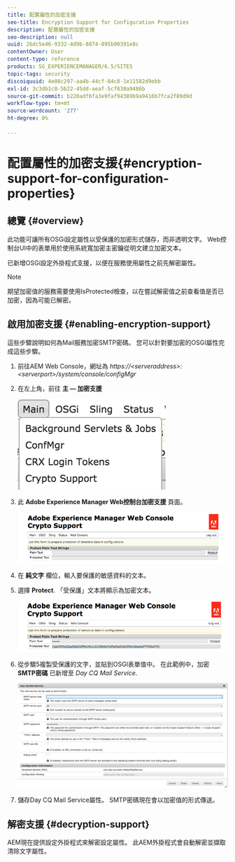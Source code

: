 ```yaml
---
title: 配置屬性的加密支援
seo-title: Encryption Support for Configuration Properties
description: 配置屬性的加密支援
seo-description: null
uuid: 26dc5e46-9332-4d9b-8874-895b90391e8c
contentOwner: User
content-type: reference
products: SG_EXPERIENCEMANAGER/6.5/SITES
topic-tags: security
discoiquuid: 4e08c297-aa4b-44cf-84c8-1e11582d9ebb
exl-id: 3c3db1c8-5b22-45dd-aeaf-5cf830a9486b
source-git-commit: b220adf6fa3e9faf94389b9a9416b7fca2f89d9d
workflow-type: tm+mt
source-wordcount: '277'
ht-degree: 0%

---
```


# 配置屬性的加密支援{#encryption-support-for-configuration-properties}

## 總覽 {#overview}

此功能可讓所有OSGi設定屬性以受保護的加密形式儲存，而非透明文字。 Web控制台UI中的表單用於使用系統寬加密主密鑰從明文建立加密文本。

已新增OSGi設定外掛程式支援，以便在服務使用屬性之前先解密屬性。

>[!NOTE]
>
>期望加密值的服務需要使用IsProtected檢查，以在嘗試解密值之前查看值是否已加密，因為可能已解密。

## 啟用加密支援 {#enabling-encryption-support}

這些步驟說明如何為Mail服務加密SMTP密碼。 您可以針對要加密的OSGI屬性完成這些步驟。

1. 前往AEM Web Console，網址為 *https://&lt;serveraddress>:&lt;serverport>/system/console/configMgr*
1. 在左上角，前往 **主 — 加密支援**

   ![chlimage_1-325](assets/chlimage_1-325.png)

1. 此 **Adobe Experience Manager Web控制台加密支援** 頁面。

   ![screen_shot_2018-08-01at113417am](assets/screen_shot_2018-08-01at113417am.png)

1. 在 **純文字** 欄位，輸入要保護的敏感資料的文本。
1. 選擇 **Protect**. 「受保護」文本將顯示為加密文本。

   ![screen_shot_2018-08-01at113844am](assets/screen_shot_2018-08-01at113844am.png)

1. 從步驟5複製受保護的文字，並貼到OSGI表單值中。 在此範例中，加密 **SMTP密碼** 已新增至 *Day CQ Mail Service*.

   ![screen_shot_2016-12-18at105809pm](assets/screen_shot_2016-12-18at105809pm.png)

1. 儲存Day CQ Mail Service屬性。 SMTP密碼現在會以加密值的形式傳送。

## 解密支援 {#decryption-support}

AEM現在提供設定外掛程式來解密設定屬性。 此AEM外掛程式會自動解密並擷取清除文字屬性。
